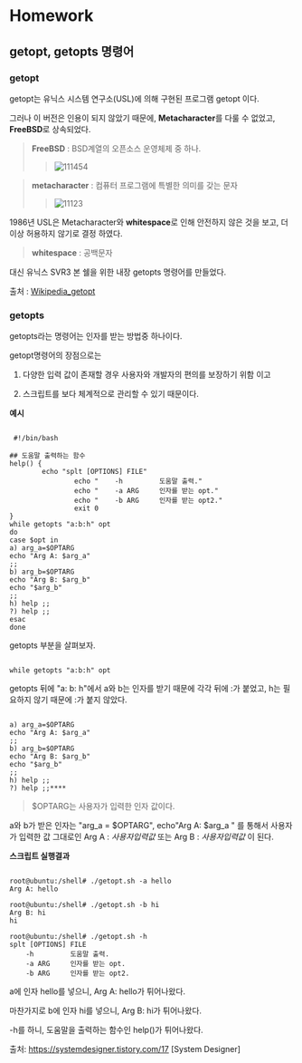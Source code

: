 # Homework

## getopt, getopts 명령어

### getopt

getopt는 유닉스 시스템 연구소(USL)에 의해 구현된 프로그램 getopt 이다.

그러나 이 버전은 인용이 되지 않았기 때문에, **Metacharacter**를 다룰 수 없었고, **FreeBSD**로 상속되었다.

>**FreeBSD** : BSD계열의 오픈소스 운영체제 중 하나.
>>![111454](https://user-images.githubusercontent.com/94778099/142760468-c954f2e9-78a8-4faa-8626-1c5475e6ae07.PNG)

>**metacharacter** : 컴퓨터 프로그램에 특별한 의미를 갖는 문자
>>![11123](https://user-images.githubusercontent.com/94778099/142760484-46c77337-3efd-4e22-9ee6-f3851f19419b.png)


1986년 USL은 Metacharacter와 **whitespace**로 인해 안전하지 않은 것을 보고, 더 이상 허용하지 않기로 결정 하였다.

>**whitespace** : 공백문자

대신 유닉스 SVR3 본 쉘을 위한 내장 getopts 명령어를 만들었다.

출처 : [Wikipedia_getopt](https://en.wikipedia.org/wiki/Getopt#In_Shell)

### getopts

getopts라는 명령어는 인자를 받는 방법중 하나이다.

getopt명령어의 장점으로는

1. 다양한 입력 값이 존재할 경우 사용자와 개발자의 편의를 보장하기 위함 이고

2. 스크립트를 보다 체계적으로 관리할 수 있기 때문이다.

**예시**

```shell script

 #!/bin/bash

## 도움말 출력하는 함수
help() {
        echo "splt [OPTIONS] FILE"
                echo "    -h         도움말 출력."
                echo "    -a ARG     인자를 받는 opt."
                echo "    -b ARG     인자를 받는 opt2."
                exit 0
}
while getopts "a:b:h" opt
do
case $opt in
a) arg_a=$OPTARG
echo "Arg A: $arg_a"
;;
b) arg_b=$OPTARG
echo "Arg B: $arg_b"
echo "$arg_b"
;;
h) help ;;
?) help ;;
esac
done

```

getopts 부분을 살펴보자.

```

while getopts "a:b:h" opt

```

getopts 뒤에 "a: b: h"에서 a와 b는 인자를 받기 때문에 각각 뒤에 :가 붙었고, h는 필요하지 않기 때문에 :가 붙지 않았다.

```

a) arg_a=$OPTARG
echo "Arg A: $arg_a"
;;
b) arg_b=$OPTARG
echo "Arg B: $arg_b"
echo "$arg_b"
;;
h) help ;;
?) help ;;****

```

>$OPTARG는 사용자가 입력한 인자 값이다.

a와 b가 받은 인자는 "arg_a = $OPTARG", echo"Arg A: $arg_a " 를 통해서 사용자가 입력한 값 그대로인 Arg A : *사용자입력값* 또는 Arg B : *사용자입력값* 이 된다.

**스크립트 실행결과**

```

root@ubuntu:/shell# ./getopt.sh -a hello
Arg A: hello

root@ubuntu:/shell# ./getopt.sh -b hi
Arg B: hi
hi

root@ubuntu:/shell# ./getopt.sh -h
splt [OPTIONS] FILE
    -h         도움말 출력.
    -a ARG     인자를 받는 opt.
    -b ARG     인자를 받는 opt2. 

```

a에 인자 hello를 넣으니, Arg A: hello가 튀어나왔다.

마찬가지로 b에 인자 hi를 넣으니, Arg B: hi가 튀어나왔다.

-h를 하니, 도움말을 출력하는 함수인 help()가 튀어나왔다.


출처: https://systemdesigner.tistory.com/17 [System Designer]













